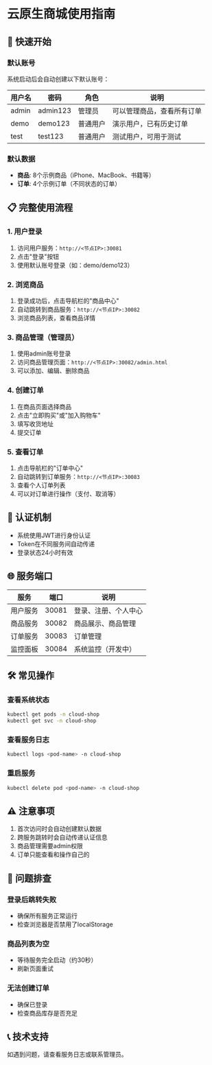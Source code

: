 # 云原生商城使用指南

## 🚀 快速开始

### 默认账号
系统启动后会自动创建以下默认账号：

| 用户名 | 密码 | 角色 | 说明 |
|--------|------|------|------|
| admin | admin123 | 管理员 | 可以管理商品，查看所有订单 |
| demo | demo123 | 普通用户 | 演示用户，已有历史订单 |
| test | test123 | 普通用户 | 测试用户，可用于测试 |

### 默认数据
- **商品**: 8个示例商品（iPhone、MacBook、书籍等）
- **订单**: 4个示例订单（不同状态的订单）

## 📋 完整使用流程

### 1. 用户登录
1. 访问用户服务：`http://<节点IP>:30081`
2. 点击"登录"按钮
3. 使用默认账号登录（如：demo/demo123）

### 2. 浏览商品
1. 登录成功后，点击导航栏的"商品中心"
2. 自动跳转到商品服务：`http://<节点IP>:30082`
3. 浏览商品列表，查看商品详情

### 3. 商品管理（管理员）
1. 使用admin账号登录
2. 访问商品管理页面：`http://<节点IP>:30082/admin.html`
3. 可以添加、编辑、删除商品

### 4. 创建订单
1. 在商品页面选择商品
2. 点击"立即购买"或"加入购物车"
3. 填写收货地址
4. 提交订单

### 5. 查看订单
1. 点击导航栏的"订单中心"
2. 自动跳转到订单服务：`http://<节点IP>:30083`
3. 查看个人订单列表
4. 可以对订单进行操作（支付、取消等）

## 🔐 认证机制
- 系统使用JWT进行身份认证
- Token在不同服务间自动传递
- 登录状态24小时有效

## 🌐 服务端口

| 服务 | 端口 | 说明 |
|------|------|------|
| 用户服务 | 30081 | 登录、注册、个人中心 |
| 商品服务 | 30082 | 商品展示、商品管理 |
| 订单服务 | 30083 | 订单管理 |
| 监控面板 | 30084 | 系统监控（开发中） |

## 🛠️ 常见操作

### 查看系统状态
```bash
kubectl get pods -n cloud-shop
kubectl get svc -n cloud-shop
```

### 查看服务日志
```bash
kubectl logs <pod-name> -n cloud-shop
```

### 重启服务
```bash
kubectl delete pod <pod-name> -n cloud-shop
```

## ⚠️ 注意事项
1. 首次访问时会自动创建默认数据
2. 跨服务跳转时会自动传递认证信息
3. 商品管理需要admin权限
4. 订单只能查看和操作自己的

## 🐛 问题排查

### 登录后跳转失败
- 确保所有服务正常运行
- 检查浏览器是否禁用了localStorage

### 商品列表为空
- 等待服务完全启动（约30秒）
- 刷新页面重试

### 无法创建订单
- 确保已登录
- 检查商品库存是否充足

## 📞 技术支持
如遇到问题，请查看服务日志或联系管理员。